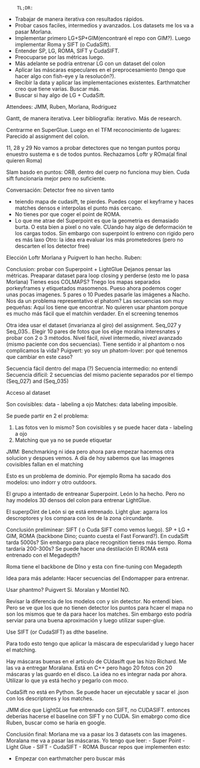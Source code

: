 		TL;DR:
- Trabajar de manera iterativa con resultados rápidos.
- Probar casos faciles, intermedios y avanzados. Los datasets me los va a pasar Morlana.
- Implementar primero LG+SP+GIM(encontraré el repo con GIM?). Luego implementar Roma y SIFT (o CudaSift).
- Entender SP, LG, ROMA, SIFT y CudaSIFT.
- Preocuparse por las métricas luego.
- Más adelante se podría entrenar LG con un dataset del colon
- Aplicar las máscaras especulares en el preprocesamiento (tengo que hacer algo con fish-eye y la resolucón?).
- Recibir la data y aplicar las implementaciones existentes. Earthmatcher creo que tiene varias. Buscar más.
- Buscar si hay algo de LG + CudaSift.

Attendees: JMM, Ruben, Morlana, Rodriguez

Gantt, de manera iterativa. Leer bibliografía: iterativo. Más de research. 

Centrarme en SuperGlue. 
Luego en el TFM 
reconocimiento de lugares: Parecido al assignment del colon. 

11, 28 y 29
No vamos a probar detectores que no tengan puntos porqu enuestro sustema e s de todos puntos. Rechazamos Loftr y ROma(al final quieren Roma)

Slam basdo en puntos: ORB, dentro del cuerp no funciona muy bien. Cuda sift funcionaría mejor pero no suficiente. 

Conversación:
Detector free no sirven tanto
- teiendo mapa de cudasift, te pierdes. Puedes coger el keyframe y haces matches densos e interpolas el punto más cercano. 
- No tienes por que coger el point de ROMA. 
- Lo que me atrae del Superpoint es que la geometria es demasiado burta. O esta bien a pixel o no vale. CUando hay algo de deformación te los cargas todos. Sin embargo con superpoint lo entreno con rigido pero es más laxo
Otro: la idea era evaluar los más prometedores
(pero no descarten el los detector free)

Elección
Loftr Morlana y Puigvert lo han hecho. 
Ruben: 

Conclusion: probar con Superpoint + LightGlue
Dejanos pensar las métricas. 
Preaparar dataset para loop closing y perderse (esto me lo pasa Morlana)
Tienes esos COLMAPS? Tnego los mapas separados porkeyframes y etiquetados masomenos. 
Pueso ahora podemos coger unas pocas imagenes. 5 pares o 10
Puedes pasarle las imágenes a Nacho.
Nos da un problema representativo el phatom? Las secuencias son muy pequeñas: Aquí los tiene que encontrar.  No quieren usar phantom porque es mucho más fácil que el matchin verdader.
En el screening tenemos 

Otra idea usar el dataset (invarianza al giro) del assignment. Seq_027 y Seq_035.. Elegir 10 pares de fotos que los elige moralna interesnates y probar con 2 o 3 métodos. 
Nivel fácil, nivel intermedio, nivezl avanzado (mismo paciente con dos secuencias).
Tiene sentido ir al phantom o nos complicamos la vida?
Puigvert: yo soy un phatom-lover: por qué tenemos que cambiar en este caso?

Secuencia fácil dentro del mapa (?)
Secuencia intermedio: no entendí
Secuencia difícil: 2 secuencias del mismo paciente separados por el tiempo (Seq_027) and (Seq_035)

Acceso al dataset

Son covisibles: data - labeling a ojo
Matches: data labeling imposible.

Se puede partir en 2 el problema: 
1) Las fotos ven lo mismo? Son covisibles y se puede hacer data - labeling a ojo
2) Matching que ya no se puede etiquetar

JMM: Benchmarking ni idea pero ahora para empezar hacemos otra solucion y despues vemos. A día de hoy sabemos que las imagenes covisibles fallan en el matching

Esto es un problema de dominio. Por ejemplo Roma ha sacado dos modelos: uno indorr y otro outdoors. 

El grupo a intentado de entreanar Superpoint. León lo ha hecho. Pero no hay modelos 3D densos del colon para entrenar LightGlue. 

El superpOint de León si qe está entrenado. Light glue: agarra los descroptores y los compara con los de la zona circundante. 

Conclusión preliminear: SIFT ( o Cuda SIFT como vemos luego). SP + LG + GIM, ROMA (backbone Dino; cuanto cuesta el Fast Forward?). En cudaSift tarda 5000s? Sin embargo para place recognition tienes más tiempo.
Roma tardaría 200-300s? Se puede hacer una destilación
El ROMA está entrenado con el Megadepth?

Roma tiene el backbone de DIno y esta con fine-tuning con Megadepth

Idea para más adelante: Hacer secuencias del Endomapper para entrenar.

Usar phantmo? Puigvert Si. Moralan y Montiel NO.

Revisar la diferencia de los modelos con y sin detector. No entendí bien. Pero se ve que los que no tienen detector los puntos para hcaer el mapa no son los mismos que te da para hacer los matches. Sin embargo esto podría serviar para una buena aproximación y luego utilizar super-glue.

Use SIFT (or CudaSIFT) as dthe baseline. 

Para todo esto tengo que aplicar la máscara de especularidad y luego hacer el matching.

Hay máscaras buenas en el artículo de CUdasift que las hizo Richard. Me las va a entregar Moralana. Está en C++ pero hago 20 fotos con 20 máscaras y las guardo en el disco. La idea no es integrar nada por ahora. Utilizar lo que ya está hecho y pegarlo con moco. 

CudaSift no está en Python. Se puede hacer un ejecutable y sacar el .json con los descriptores y los matches. 

JMM dice que LightGLue fue entrenado con SIFT, no CUDASIFT. entonces deberías hacerse el baseline con SIFT y no CUDA. Sin emabrgo como dice Ruben, buscar como se haría en google. 

Conclusión final: 
Morlana me va a pasar los 3 datasets con las imagenes. 
Moralana me va a pasar las máscaras.
Yo tengo que leer:
	- Super Point
	- Light Glue
	- SIFT
	- CudaSIFT
	- ROMA
Buscar repos que implementen esto:
- Empezar con earthmatcher pero buscar más
























